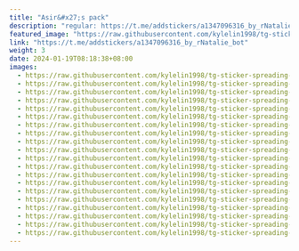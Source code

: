 ```yaml
---
title: "Asir&#x27;s pack"
description: "regular: https://t.me/addstickers/a1347096316_by_rNatalie_bot"
featured_image: "https://raw.githubusercontent.com/kylelin1998/tg-sticker-spreading-worldwide-images/main/img/054c0f4c-8995-42c1-9cd3-d87f114ab778.jpg"
link: "https://t.me/addstickers/a1347096316_by_rNatalie_bot"
weight: 3
date: 2024-01-19T08:18:38+08:00
images:
  - https://raw.githubusercontent.com/kylelin1998/tg-sticker-spreading-worldwide-images/main/img/054c0f4c-8995-42c1-9cd3-d87f114ab778.jpg
  - https://raw.githubusercontent.com/kylelin1998/tg-sticker-spreading-worldwide-images/main/img/def5c423-5f11-40ae-a403-c0c9f1086669.jpg
  - https://raw.githubusercontent.com/kylelin1998/tg-sticker-spreading-worldwide-images/main/img/06b3ba5a-318d-4476-a368-4b0d1638adc4.jpg
  - https://raw.githubusercontent.com/kylelin1998/tg-sticker-spreading-worldwide-images/main/img/70262e1f-ebcf-4b00-9145-5bcaa76e32d5.jpg
  - https://raw.githubusercontent.com/kylelin1998/tg-sticker-spreading-worldwide-images/main/img/cf07602a-fbeb-432e-adc2-ff03136e538d.jpg
  - https://raw.githubusercontent.com/kylelin1998/tg-sticker-spreading-worldwide-images/main/img/0b24b07e-1edc-4ad0-8a62-5b87540ddc16.jpg
  - https://raw.githubusercontent.com/kylelin1998/tg-sticker-spreading-worldwide-images/main/img/43c28cb1-de3f-40aa-a009-4841765baae4.jpg
  - https://raw.githubusercontent.com/kylelin1998/tg-sticker-spreading-worldwide-images/main/img/c9740e08-01cf-4cd6-9dd5-dd66136e0202.jpg
  - https://raw.githubusercontent.com/kylelin1998/tg-sticker-spreading-worldwide-images/main/img/c4c5af0f-059b-4aa7-a6e4-e5bdac1f2a8a.jpg
  - https://raw.githubusercontent.com/kylelin1998/tg-sticker-spreading-worldwide-images/main/img/544a28ec-7b24-42b8-93bc-ccc6fa4e1e05.jpg
  - https://raw.githubusercontent.com/kylelin1998/tg-sticker-spreading-worldwide-images/main/img/dc30c734-2883-45ac-be2d-9430592b1772.jpg
  - https://raw.githubusercontent.com/kylelin1998/tg-sticker-spreading-worldwide-images/main/img/77c842b4-ea67-4ad3-92b9-2928b95d8413.jpg
  - https://raw.githubusercontent.com/kylelin1998/tg-sticker-spreading-worldwide-images/main/img/760e61bd-0cb3-4960-89d2-0b1e36803830.jpg
  - https://raw.githubusercontent.com/kylelin1998/tg-sticker-spreading-worldwide-images/main/img/d7db362b-c51c-4391-8521-4e7f685c2a2d.jpg
  - https://raw.githubusercontent.com/kylelin1998/tg-sticker-spreading-worldwide-images/main/img/faabd546-02e5-440d-af66-b021e44648f4.jpg
  - https://raw.githubusercontent.com/kylelin1998/tg-sticker-spreading-worldwide-images/main/img/1ea4dcca-0443-4a71-bd22-155aab8a2c98.jpg
  - https://raw.githubusercontent.com/kylelin1998/tg-sticker-spreading-worldwide-images/main/img/421e81db-ada8-4bf5-a366-bca17d9d619b.jpg
  - https://raw.githubusercontent.com/kylelin1998/tg-sticker-spreading-worldwide-images/main/img/12a1d05e-74c0-443c-87a4-9ca8a42dab6f.jpg
  - https://raw.githubusercontent.com/kylelin1998/tg-sticker-spreading-worldwide-images/main/img/64591d98-d8ee-4409-a3ca-e4836970c28a.jpg
  - https://raw.githubusercontent.com/kylelin1998/tg-sticker-spreading-worldwide-images/main/img/df332770-190a-41a3-8cfc-19c043e4ceea.jpg
---
```

